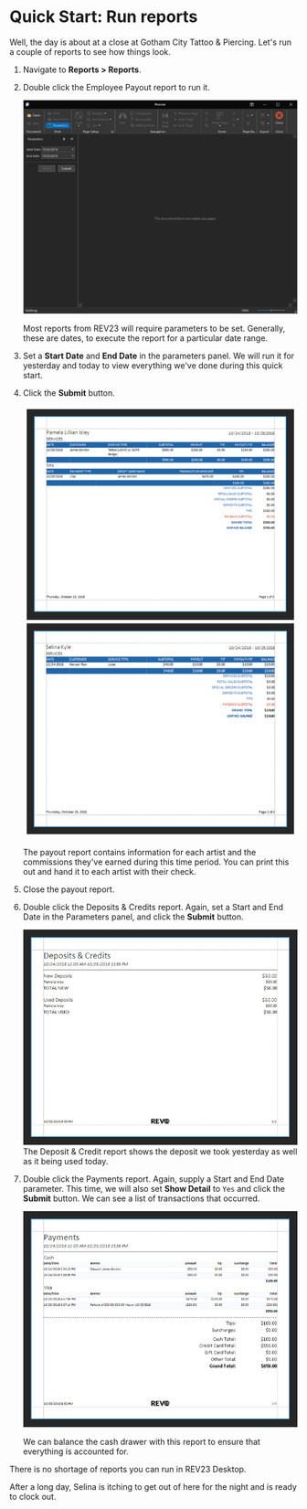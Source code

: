# Quick Start: Run reports

Well, the day is about at a close at Gotham City Tattoo & Piercing. Let's run a couple of reports to see how things look.

1. Navigate to **Reports > Reports**.
2. Double click the Employee Payout report to run it.

    ![REV23 Desktop](img/report_preview.png)

    Most reports from REV23 will require parameters to be set. Generally, these are dates, to execute the report for a particular date range.

3. Set a **Start Date** and **End Date** in the parameters panel. We will run it for yesterday and today to view everything we've done during this quick start.
4. Click the **Submit** button.

    ![REV23 Desktop](img/report_payout.png)

    The payout report contains information for each artist and the commissions they've earned during this time period. You can print this out and hand it to each artist with their check.

5. Close the payout report.
     
6. Double click the Deposits & Credits report. Again, set a Start and End Date in the Parameters panel, and click the **Submit** button.

    ![REV23 Desktop](img/report_deposits_credits.png)
    The Deposit & Credit report shows the deposit we took yesterday as well as it being used today.

7. Double click the Payments report. Again, supply a Start and End Date parameter. This time, we will also set **Show Detail** to `Yes` and click the **Submit** button. We can see a list of transactions that occurred.

    ![REV23 Desktop](img/report_payments.png)

    We can balance the cash drawer with this report to ensure that everything is accounted for.

There is no shortage of reports you can run in REV23 Desktop.

After a long day, Selina is itching to get out of here for the night and is ready to clock out.